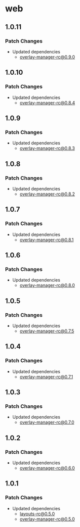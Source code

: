 # web

## 1.0.11

### Patch Changes

- Updated dependencies
  - overlay-manager-rc@0.9.0

## 1.0.10

### Patch Changes

- Updated dependencies
  - overlay-manager-rc@0.8.4

## 1.0.9

### Patch Changes

- Updated dependencies
  - overlay-manager-rc@0.8.3

## 1.0.8

### Patch Changes

- Updated dependencies
  - overlay-manager-rc@0.8.2

## 1.0.7

### Patch Changes

- Updated dependencies
  - overlay-manager-rc@0.8.1

## 1.0.6

### Patch Changes

- Updated dependencies
  - overlay-manager-rc@0.8.0

## 1.0.5

### Patch Changes

- Updated dependencies
  - overlay-manager-rc@0.7.5

## 1.0.4

### Patch Changes

- Updated dependencies
  - overlay-manager-rc@0.7.1

## 1.0.3

### Patch Changes

- Updated dependencies
  - overlay-manager-rc@0.7.0

## 1.0.2

### Patch Changes

- Updated dependencies
  - overlay-manager-rc@0.6.0

## 1.0.1

### Patch Changes

- Updated dependencies
  - layouts-rc@0.5.0
  - overlay-manager-rc@0.5.0
